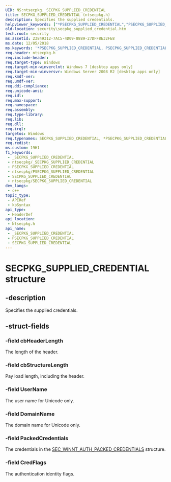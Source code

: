 ```yaml
---
UID: NS:ntsecpkg._SECPKG_SUPPLIED_CREDENTIAL
title: SECPKG_SUPPLIED_CREDENTIAL (ntsecpkg.h)
description: Specifies the supplied credentials.
helpviewer_keywords: ["*PSECPKG_SUPPLIED_CREDENTIAL","PSECPKG_SUPPLIED_CREDENTIAL","PSECPKG_SUPPLIED_CREDENTIAL structure pointer [Security]","SECPKG_SUPPLIED_CREDENTIAL","SECPKG_SUPPLIED_CREDENTIAL structure [Security]","ntsecpkg/PSECPKG_SUPPLIED_CREDENTIAL","ntsecpkg/SECPKG_SUPPLIED_CREDENTIAL","security.secpkg_supplied_credential"]
old-location: security\secpkg_supplied_credential.htm
tech.root: security
ms.assetid: 23849312-7AC5-4D09-8889-27DFF8E32FE8
ms.date: 12/05/2018
ms.keywords: '*PSECPKG_SUPPLIED_CREDENTIAL, PSECPKG_SUPPLIED_CREDENTIAL, PSECPKG_SUPPLIED_CREDENTIAL structure pointer [Security], SECPKG_SUPPLIED_CREDENTIAL, SECPKG_SUPPLIED_CREDENTIAL structure [Security], ntsecpkg/PSECPKG_SUPPLIED_CREDENTIAL, ntsecpkg/SECPKG_SUPPLIED_CREDENTIAL, security.secpkg_supplied_credential'
req.header: ntsecpkg.h
req.include-header: 
req.target-type: Windows
req.target-min-winverclnt: Windows 7 [desktop apps only]
req.target-min-winversvr: Windows Server 2008 R2 [desktop apps only]
req.kmdf-ver: 
req.umdf-ver: 
req.ddi-compliance: 
req.unicode-ansi: 
req.idl: 
req.max-support: 
req.namespace: 
req.assembly: 
req.type-library: 
req.lib: 
req.dll: 
req.irql: 
targetos: Windows
req.typenames: SECPKG_SUPPLIED_CREDENTIAL, *PSECPKG_SUPPLIED_CREDENTIAL
req.redist: 
ms.custom: 19H1
f1_keywords:
 - _SECPKG_SUPPLIED_CREDENTIAL
 - ntsecpkg/_SECPKG_SUPPLIED_CREDENTIAL
 - PSECPKG_SUPPLIED_CREDENTIAL
 - ntsecpkg/PSECPKG_SUPPLIED_CREDENTIAL
 - SECPKG_SUPPLIED_CREDENTIAL
 - ntsecpkg/SECPKG_SUPPLIED_CREDENTIAL
dev_langs:
 - c++
topic_type:
 - APIRef
 - kbSyntax
api_type:
 - HeaderDef
api_location:
 - Ntsecpkg.h
api_name:
 - _SECPKG_SUPPLIED_CREDENTIAL
 - PSECPKG_SUPPLIED_CREDENTIAL
 - SECPKG_SUPPLIED_CREDENTIAL
---
```


# SECPKG_SUPPLIED_CREDENTIAL structure


## -description

Specifies the supplied credentials.

## -struct-fields

### -field cbHeaderLength

The length of the header.

### -field cbStructureLength

Pay load length, including the header.

### -field UserName

The user name for Unicode only.

### -field DomainName

The domain name for Unicode only.

### -field PackedCredentials

The credentials in the <a href="/windows/desktop/api/sspi/ns-sspi-sec_winnt_auth_packed_credentials">SEC_WINNT_AUTH_PACKED_CREDENTIALS</a> structure.

### -field CredFlags

The authentication identity flags.


